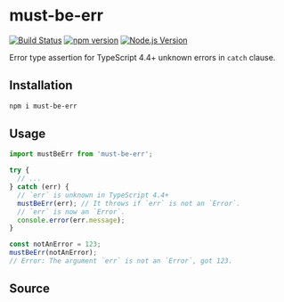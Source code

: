 # must-be-err

[![Build Status](https://github.com/mgenware/must-be-err/workflows/Build/badge.svg)](https://github.com/mgenware/must-be-err/actions)
[![npm version](https://img.shields.io/npm/v/must-be-err.svg?style=flat-square)](https://npmjs.com/package/must-be-err)
[![Node.js Version](http://img.shields.io/node/v/must-be-err.svg?style=flat-square)](https://nodejs.org/en/)

Error type assertion for TypeScript 4.4+ unknown errors in `catch` clause.

## Installation

```sh
npm i must-be-err
```

## Usage

```ts
import mustBeErr from 'must-be-err';

try {
  // ...
} catch (err) {
  // `err` is unknown in TypeScript 4.4+
  mustBeErr(err); // It throws if `err` is not an `Error`.
  // `err` is now an `Error`.
  console.error(err.message);
}

const notAnError = 123;
mustBeErr(notAnError);
// Error: The argument `err` is not an `Error`, got 123.
```

## Source

```ts

```
